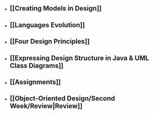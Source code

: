 - ## [[Creating Models in Design]]

- ## [[Languages Evolution]]

- ## [[Four Design Principles]]

- ## [[Expressing Design Structure in Java & UML Class Diagrams]]

- ## [[Assignments]]

- ## [[Object-Oriented Design/Second Week/Review|Review]]